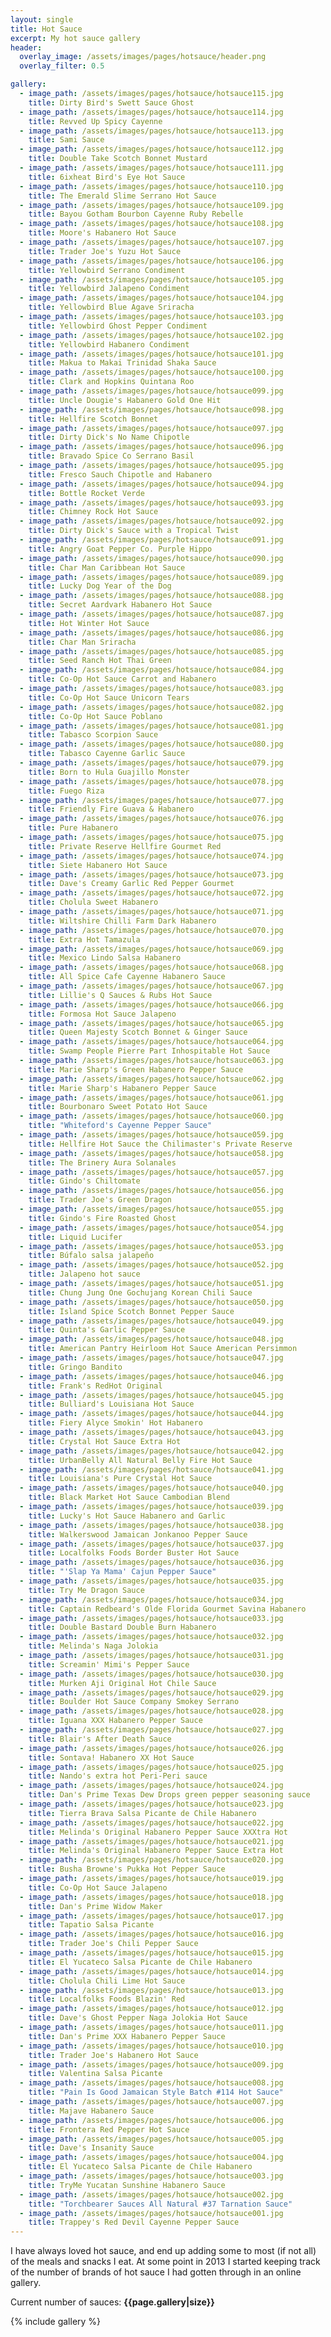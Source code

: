 ```yaml
---
layout: single
title: Hot Sauce
excerpt: My hot sauce gallery
header:
  overlay_image: /assets/images/pages/hotsauce/header.png
  overlay_filter: 0.5

gallery:
  - image_path: /assets/images/pages/hotsauce/hotsauce115.jpg
    title: Dirty Bird's Swett Sauce Ghost
  - image_path: /assets/images/pages/hotsauce/hotsauce114.jpg
    title: Revved Up Spicy Cayenne
  - image_path: /assets/images/pages/hotsauce/hotsauce113.jpg
    title: Sami Sauce
  - image_path: /assets/images/pages/hotsauce/hotsauce112.jpg
    title: Double Take Scotch Bonnet Mustard
  - image_path: /assets/images/pages/hotsauce/hotsauce111.jpg
    title: 6ixheat Bird's Eye Hot Sauce
  - image_path: /assets/images/pages/hotsauce/hotsauce110.jpg
    title: The Emerald Slime Serrano Hot Sauce
  - image_path: /assets/images/pages/hotsauce/hotsauce109.jpg
    title: Bayou Gotham Bourbon Cayenne Ruby Rebelle
  - image_path: /assets/images/pages/hotsauce/hotsauce108.jpg
    title: Moore's Habanero Hot Sauce
  - image_path: /assets/images/pages/hotsauce/hotsauce107.jpg
    title: Trader Joe's Yuzu Hot Sauce
  - image_path: /assets/images/pages/hotsauce/hotsauce106.jpg
    title: Yellowbird Serrano Condiment
  - image_path: /assets/images/pages/hotsauce/hotsauce105.jpg
    title: Yellowbird Jalapeno Condiment
  - image_path: /assets/images/pages/hotsauce/hotsauce104.jpg
    title: Yellowbird Blue Agave Sriracha
  - image_path: /assets/images/pages/hotsauce/hotsauce103.jpg
    title: Yellowbird Ghost Pepper Condiment
  - image_path: /assets/images/pages/hotsauce/hotsauce102.jpg
    title: Yellowbird Habanero Condiment
  - image_path: /assets/images/pages/hotsauce/hotsauce101.jpg
    title: Makua to Makai Trinidad Shaka Sauce
  - image_path: /assets/images/pages/hotsauce/hotsauce100.jpg
    title: Clark and Hopkins Quintana Roo
  - image_path: /assets/images/pages/hotsauce/hotsauce099.jpg
    title: Uncle Dougie's Habanero Gold One Hit
  - image_path: /assets/images/pages/hotsauce/hotsauce098.jpg
    title: Hellfire Scotch Bonnet
  - image_path: /assets/images/pages/hotsauce/hotsauce097.jpg
    title: Dirty Dick's No Name Chipotle
  - image_path: /assets/images/pages/hotsauce/hotsauce096.jpg
    title: Bravado Spice Co Serrano Basil
  - image_path: /assets/images/pages/hotsauce/hotsauce095.jpg
    title: Fresco Sauch Chipotle and Habanero
  - image_path: /assets/images/pages/hotsauce/hotsauce094.jpg
    title: Bottle Rocket Verde
  - image_path: /assets/images/pages/hotsauce/hotsauce093.jpg
    title: Chimney Rock Hot Sauce
  - image_path: /assets/images/pages/hotsauce/hotsauce092.jpg
    title: Dirty Dick's Sauce with a Tropical Twist
  - image_path: /assets/images/pages/hotsauce/hotsauce091.jpg
    title: Angry Goat Pepper Co. Purple Hippo
  - image_path: /assets/images/pages/hotsauce/hotsauce090.jpg
    title: Char Man Caribbean Hot Sauce
  - image_path: /assets/images/pages/hotsauce/hotsauce089.jpg
    title: Lucky Dog Year of the Dog
  - image_path: /assets/images/pages/hotsauce/hotsauce088.jpg
    title: Secret Aardvark Habanero Hot Sauce
  - image_path: /assets/images/pages/hotsauce/hotsauce087.jpg
    title: Hot Winter Hot Sauce
  - image_path: /assets/images/pages/hotsauce/hotsauce086.jpg
    title: Char Man Sriracha
  - image_path: /assets/images/pages/hotsauce/hotsauce085.jpg
    title: Seed Ranch Hot Thai Green
  - image_path: /assets/images/pages/hotsauce/hotsauce084.jpg
    title: Co-Op Hot Sauce Carrot and Habanero
  - image_path: /assets/images/pages/hotsauce/hotsauce083.jpg
    title: Co-Op Hot Sauce Unicorn Tears
  - image_path: /assets/images/pages/hotsauce/hotsauce082.jpg
    title: Co-Op Hot Sauce Poblano
  - image_path: /assets/images/pages/hotsauce/hotsauce081.jpg
    title: Tabasco Scorpion Sauce
  - image_path: /assets/images/pages/hotsauce/hotsauce080.jpg
    title: Tabasco Cayenne Garlic Sauce
  - image_path: /assets/images/pages/hotsauce/hotsauce079.jpg
    title: Born to Hula Guajillo Monster
  - image_path: /assets/images/pages/hotsauce/hotsauce078.jpg
    title: Fuego Riza
  - image_path: /assets/images/pages/hotsauce/hotsauce077.jpg
    title: Friendly Fire Guava & Habanero
  - image_path: /assets/images/pages/hotsauce/hotsauce076.jpg
    title: Pure Habanero
  - image_path: /assets/images/pages/hotsauce/hotsauce075.jpg
    title: Private Reserve Hellfire Gourmet Red
  - image_path: /assets/images/pages/hotsauce/hotsauce074.jpg
    title: Siete Habanero Hot Sauce
  - image_path: /assets/images/pages/hotsauce/hotsauce073.jpg
    title: Dave's Creamy Garlic Red Pepper Gourmet
  - image_path: /assets/images/pages/hotsauce/hotsauce072.jpg
    title: Cholula Sweet Habanero
  - image_path: /assets/images/pages/hotsauce/hotsauce071.jpg
    title: Wiltshire Chilli Farm Dark Habanero
  - image_path: /assets/images/pages/hotsauce/hotsauce070.jpg
    title: Extra Hot Tamazula
  - image_path: /assets/images/pages/hotsauce/hotsauce069.jpg
    title: Mexico Lindo Salsa Habanero
  - image_path: /assets/images/pages/hotsauce/hotsauce068.jpg
    title: All Spice Cafe Cayenne Habanero Sauce
  - image_path: /assets/images/pages/hotsauce/hotsauce067.jpg
    title: Lillie's Q Sauces & Rubs Hot Sauce
  - image_path: /assets/images/pages/hotsauce/hotsauce066.jpg
    title: Formosa Hot Sauce Jalapeno
  - image_path: /assets/images/pages/hotsauce/hotsauce065.jpg
    title: Queen Majesty Scotch Bonnet & Ginger Sauce
  - image_path: /assets/images/pages/hotsauce/hotsauce064.jpg
    title: Swamp People Pierre Part Inhospitable Hot Sauce
  - image_path: /assets/images/pages/hotsauce/hotsauce063.jpg
    title: Marie Sharp's Green Habanero Pepper Sauce
  - image_path: /assets/images/pages/hotsauce/hotsauce062.jpg
    title: Marie Sharp's Habanero Pepper Sauce
  - image_path: /assets/images/pages/hotsauce/hotsauce061.jpg
    title: Bourbonaro Sweet Potato Hot Sauce
  - image_path: /assets/images/pages/hotsauce/hotsauce060.jpg
    title: "Whiteford's Cayenne Pepper Sauce"
  - image_path: /assets/images/pages/hotsauce/hotsauce059.jpg
    title: Hellfire Hot Sauce the Chilimaster's Private Reserve
  - image_path: /assets/images/pages/hotsauce/hotsauce058.jpg
    title: The Brinery Aura Solanales
  - image_path: /assets/images/pages/hotsauce/hotsauce057.jpg
    title: Gindo's Chiltomate
  - image_path: /assets/images/pages/hotsauce/hotsauce056.jpg
    title: Trader Joe's Green Dragon
  - image_path: /assets/images/pages/hotsauce/hotsauce055.jpg
    title: Gindo's Fire Roasted Ghost
  - image_path: /assets/images/pages/hotsauce/hotsauce054.jpg
    title: Liquid Lucifer
  - image_path: /assets/images/pages/hotsauce/hotsauce053.jpg
    title: Búfalo salsa jalapeño
  - image_path: /assets/images/pages/hotsauce/hotsauce052.jpg
    title: Jalapeno hot sauce
  - image_path: /assets/images/pages/hotsauce/hotsauce051.jpg
    title: Chung Jung One Gochujang Korean Chili Sauce
  - image_path: /assets/images/pages/hotsauce/hotsauce050.jpg
    title: Island Spice Scotch Bonnet Pepper Sauce
  - image_path: /assets/images/pages/hotsauce/hotsauce049.jpg
    title: Quinta's Garlic Pepper Sauce
  - image_path: /assets/images/pages/hotsauce/hotsauce048.jpg
    title: American Pantry Heirloom Hot Sauce American Persimmon
  - image_path: /assets/images/pages/hotsauce/hotsauce047.jpg
    title: Gringo Bandito
  - image_path: /assets/images/pages/hotsauce/hotsauce046.jpg
    title: Frank's RedHot Original
  - image_path: /assets/images/pages/hotsauce/hotsauce045.jpg
    title: Bulliard's Louisiana Hot Sauce
  - image_path: /assets/images/pages/hotsauce/hotsauce044.jpg
    title: Fiery Alyce Smokin' Hot Habanero
  - image_path: /assets/images/pages/hotsauce/hotsauce043.jpg
    title: Crystal Hot Sauce Extra Hot
  - image_path: /assets/images/pages/hotsauce/hotsauce042.jpg
    title: UrbanBelly All Natural Belly Fire Hot Sauce
  - image_path: /assets/images/pages/hotsauce/hotsauce041.jpg
    title: Louisiana's Pure Crystal Hot Sauce
  - image_path: /assets/images/pages/hotsauce/hotsauce040.jpg
    title: Black Market Hot Sauce Cambodian Blend
  - image_path: /assets/images/pages/hotsauce/hotsauce039.jpg
    title: Lucky's Hot Sauce Habanero and Garlic
  - image_path: /assets/images/pages/hotsauce/hotsauce038.jpg
    title: Walkerswood Jamaican Jonkanoo Pepper Sauce
  - image_path: /assets/images/pages/hotsauce/hotsauce037.jpg
    title: Localfolks Foods Border Buster Hot Sauce
  - image_path: /assets/images/pages/hotsauce/hotsauce036.jpg
    title: "'Slap Ya Mama' Cajun Pepper Sauce"
  - image_path: /assets/images/pages/hotsauce/hotsauce035.jpg
    title: Try Me Dragon Sauce
  - image_path: /assets/images/pages/hotsauce/hotsauce034.jpg
    title: Captain Redbeard's Olde Florida Gourmet Savina Habanero
  - image_path: /assets/images/pages/hotsauce/hotsauce033.jpg
    title: Double Bastard Double Burn Habanero
  - image_path: /assets/images/pages/hotsauce/hotsauce032.jpg
    title: Melinda's Naga Jolokia
  - image_path: /assets/images/pages/hotsauce/hotsauce031.jpg
    title: Screamin' Mimi's Pepper Sauce
  - image_path: /assets/images/pages/hotsauce/hotsauce030.jpg
    title: Murken Aji Original Hot Chile Sauce
  - image_path: /assets/images/pages/hotsauce/hotsauce029.jpg
    title: Boulder Hot Sauce Company Smokey Serrano
  - image_path: /assets/images/pages/hotsauce/hotsauce028.jpg
    title: Iguana XXX Habanero Pepper Sauce
  - image_path: /assets/images/pages/hotsauce/hotsauce027.jpg
    title: Blair's After Death Sauce
  - image_path: /assets/images/pages/hotsauce/hotsauce026.jpg
    title: Sontava! Habanero XX Hot Sauce
  - image_path: /assets/images/pages/hotsauce/hotsauce025.jpg
    title: Nando's extra hot Peri-Peri sauce
  - image_path: /assets/images/pages/hotsauce/hotsauce024.jpg
    title: Dan's Prime Texas Dew Drops green pepper seasoning sauce
  - image_path: /assets/images/pages/hotsauce/hotsauce023.jpg
    title: Tierra Brava Salsa Picante de Chile Habanero
  - image_path: /assets/images/pages/hotsauce/hotsauce022.jpg
    title: Melinda's Original Habanero Pepper Sauce XXXtra Hot
  - image_path: /assets/images/pages/hotsauce/hotsauce021.jpg
    title: Melinda's Original Habanero Pepper Sauce Extra Hot
  - image_path: /assets/images/pages/hotsauce/hotsauce020.jpg
    title: Busha Browne's Pukka Hot Pepper Sauce
  - image_path: /assets/images/pages/hotsauce/hotsauce019.jpg
    title: Co-Op Hot Sauce Jalapeno
  - image_path: /assets/images/pages/hotsauce/hotsauce018.jpg
    title: Dan's Prime Widow Maker
  - image_path: /assets/images/pages/hotsauce/hotsauce017.jpg
    title: Tapatio Salsa Picante
  - image_path: /assets/images/pages/hotsauce/hotsauce016.jpg
    title: Trader Joe's Chili Pepper Sauce
  - image_path: /assets/images/pages/hotsauce/hotsauce015.jpg
    title: El Yucateco Salsa Picante de Chile Habanero
  - image_path: /assets/images/pages/hotsauce/hotsauce014.jpg
    title: Cholula Chili Lime Hot Sauce
  - image_path: /assets/images/pages/hotsauce/hotsauce013.jpg
    title: Localfolks Foods Blazin' Red
  - image_path: /assets/images/pages/hotsauce/hotsauce012.jpg
    title: Dave's Ghost Pepper Naga Jolokia Hot Sauce
  - image_path: /assets/images/pages/hotsauce/hotsauce011.jpg
    title: Dan's Prime XXX Habanero Pepper Sauce
  - image_path: /assets/images/pages/hotsauce/hotsauce010.jpg
    title: Trader Joe's Habanero Hot Sauce
  - image_path: /assets/images/pages/hotsauce/hotsauce009.jpg
    title: Valentina Salsa Picante
  - image_path: /assets/images/pages/hotsauce/hotsauce008.jpg
    title: "Pain Is Good Jamaican Style Batch #114 Hot Sauce"
  - image_path: /assets/images/pages/hotsauce/hotsauce007.jpg
    title: Majave Habanero Sauce
  - image_path: /assets/images/pages/hotsauce/hotsauce006.jpg
    title: Frontera Red Pepper Hot Sauce
  - image_path: /assets/images/pages/hotsauce/hotsauce005.jpg
    title: Dave's Insanity Sauce
  - image_path: /assets/images/pages/hotsauce/hotsauce004.jpg
    title: El Yucateco Salsa Picante de Chile Habanero
  - image_path: /assets/images/pages/hotsauce/hotsauce003.jpg
    title: TryMe Yucatan Sunshine Habanero Sauce
  - image_path: /assets/images/pages/hotsauce/hotsauce002.jpg
    title: "Torchbearer Sauces All Natural #37 Tarnation Sauce"
  - image_path: /assets/images/pages/hotsauce/hotsauce001.jpg
    title: Trappey's Red Devil Cayenne Pepper Sauce
---
```


I have always loved hot sauce, and end up adding some to most (if not all) of the meals and snacks I eat.  At some point in 2013 I started keeping track of the number of brands of hot sauce I had gotten through in an online gallery.

Current number of sauces:  **{{page.gallery|size}}**

{% include gallery %}
